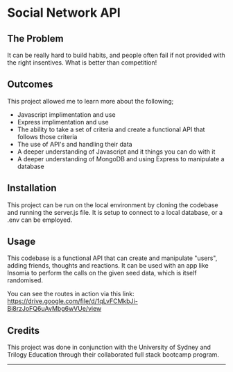 # Social Network API

## The Problem
It can be really hard to build habits, and people often fail if not provided with the right insentives. What is better than competition!

## Outcomes
This project allowed me to learn more about the following;
- Javascript implimentation and use
- Express implimentation and use
- The ability to take a set of criteria and create a functional API that follows those criteria
- The use of API's and handling their data
- A deeper understanding of Javascript and it things you can do with it
- A deeper understanding of MongoDB and using Express to manipulate a database

## Installation

This project can be run on the local environment by cloning the codebase and running the server.js file. It is setup to connect to a local database, or a .env can be employed.

## Usage

This codebase is a functional API that can create and manipulate "users", adding friends, thoughts and reactions. It can be used with an app like Insomia to perform the calls on the given seed data, which is itself randomised.

You can see the routes in action via this link: https://drive.google.com/file/d/1qLvFCMkbJi-Bi8rzJoFQ6uAvMbg6wVUe/view

## Credits

This project was done in conjunction with the University of Sydney and Trilogy Education through their collaborated full stack bootcamp program.

---
